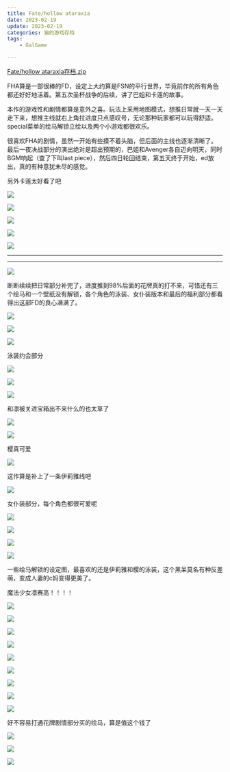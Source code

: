 ```yaml
---
title: Fate/hollow ataraxia
date: 2023-02-19
update: 2023-02-19
categories: 猫的游戏存档
tags: 
    - GalGame

---
```

[Fate/hollow ataraxia存档.zip](./img/0007/Fate_hollow_ataraxia.zip)

FHA算是一部很棒的FD，设定上大约算是FSN的平行世界，毕竟前作的所有角色都还好好地活着。第五次圣杯战争的后续，讲了巴姐和卡莲的故事。

本作的游戏性和剧情都算是意外之喜。玩法上采用地图模式，想推日常就一天一天走下来，想推主线就右上角拉进度只点感叹号，无论那种玩家都可以玩得舒适。special菜单的绘马解锁立绘以及两个小游戏都很欢乐。

很喜欢FHA的剧情，虽然一开始有些摸不着头脑，但后面的主线也逐渐清晰了。最后一夜决战部分的演出绝对是超出预期的，巴姐和Avenger各自迈向明天，同时BGM响起（查了下叫last piece），然后四日轮回结束，第五天终于开始，ed放出，真的有种意犹未尽的感觉。

另外卡莲太好看了吧

![](https://lain.bgm.tv/pic/photo/l/28/15/580473_nzDNh.jpg)

![](https://lain.bgm.tv/pic/photo/l/28/15/580473_mmnvf.jpg)

![](https://lain.bgm.tv/pic/photo/l/28/15/580473_VAiWu.jpg)

![](https://lain.bgm.tv/pic/photo/l/28/15/580473_1VDDe.jpg)

![](https://lain.bgm.tv/pic/photo/l/28/15/580473_xSSsr.jpg)

---

---

![](https://lain.bgm.tv/pic/photo/l/28/15/580473_BT84Z.jpg)

断断续续把日常部分补完了，进度推到98%后面的花牌真的打不来，可惜还有三个绘马和一个壁纸没有解锁，各个角色的泳装、女仆装版本和最后的福利部分都看得出这部FD的良心满满了。

![](https://lain.bgm.tv/pic/photo/l/28/15/580473_a6Z4v.jpg)

![](https://lain.bgm.tv/pic/photo/l/28/15/580473_Cpp00.jpg)

![](https://lain.bgm.tv/pic/photo/l/28/15/580473_8PZw6.jpg)

泳装约会部分

![](https://lain.bgm.tv/pic/photo/l/28/15/580473_Iy6PG.jpg)

![](https://lain.bgm.tv/pic/photo/l/28/15/580473_oG62G.jpg)

![](https://lain.bgm.tv/pic/photo/l/28/15/580473_81f18.jpg)

和凛被关进宝箱出不来什么的也太草了

![](https://lain.bgm.tv/pic/photo/l/28/15/580473_92S4y.jpg)

![](https://lain.bgm.tv/pic/photo/l/28/15/580473_TAZay.jpg)

樱真可爱

![](https://lain.bgm.tv/pic/photo/l/28/15/580473_Mp8aC.jpg)

这作算是补上了一条伊莉雅线吧

![](https://lain.bgm.tv/pic/photo/l/28/15/580473_UzU9U.jpg)

女仆装部分，每个角色都很可爱呢

![](https://lain.bgm.tv/pic/photo/l/28/15/580473_k909G.jpg)

![](https://lain.bgm.tv/pic/photo/l/28/15/580473_wtz59.jpg)

![](https://lain.bgm.tv/pic/photo/l/28/15/580473_3EW99.jpg)

![](https://lain.bgm.tv/pic/photo/l/28/15/580473_mcQ1b.jpg)

一些绘马解锁的设定图，最喜欢的还是伊莉雅和樱的泳装，这个黑呆莫名有种反差萌，变成人妻的c妈变得更美了。

魔法少女凛赛高！！！！

![](https://lain.bgm.tv/pic/photo/l/28/15/580473_75H4d.jpg)

![](https://lain.bgm.tv/pic/photo/l/28/15/580473_OE5LY.jpg)

![](https://lain.bgm.tv/pic/photo/l/28/15/580473_cqddQ.jpg)

![](https://lain.bgm.tv/pic/photo/l/28/15/580473_mtaO2.jpg)

![](https://lain.bgm.tv/pic/photo/l/28/15/580473_Q9r49.jpg)

![](https://lain.bgm.tv/pic/photo/l/28/15/580473_Ia3a2.jpg)

![](https://lain.bgm.tv/pic/photo/l/28/15/580473_tNvIO.jpg)

![](https://lain.bgm.tv/pic/photo/l/28/15/580473_l37qA.jpg)

![](https://lain.bgm.tv/pic/photo/l/28/15/580473_GC5Dk.jpg)

好不容易打通花牌剧情部分买的绘马，算是值这个钱了

![](https://lain.bgm.tv/pic/photo/l/28/15/580473_0m1y7.jpg)

![](https://lain.bgm.tv/pic/photo/l/28/15/580473_7f1gh.jpg)

![](https://lain.bgm.tv/pic/photo/l/28/15/580473_B0TD5.jpg)